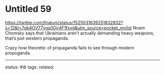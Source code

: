 # Untitled 59
https://twitter.com/frialum/status/1525031639251832832?s=12&t=7gb4OV77ygs0Gjr4F1fxvg&utm_source=pocket_mylist
Noam Chomsky says that Ukrainians aren’t actually demanding heavy weapons, that’s just western propaganda.


Crazy how theoretic of propaganda fails to see through modern propoganda.

---
status: #⚙️ 
tags: 
related: 